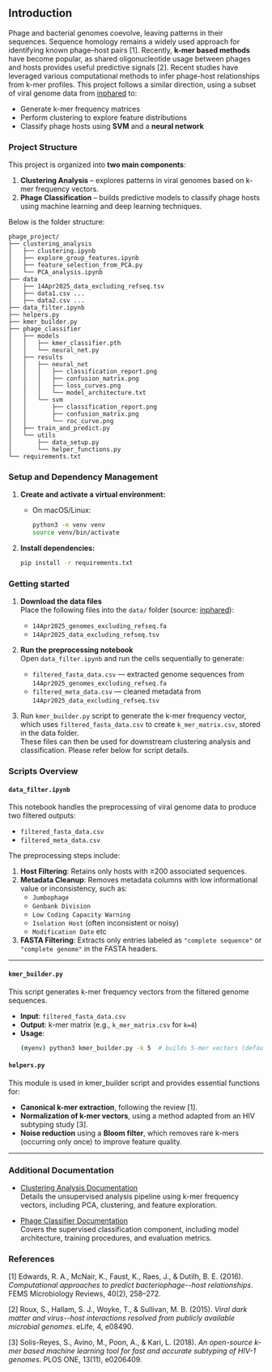 ## Introduction

Phage and bacterial genomes coevolve, leaving patterns in their sequences. Sequence homology remains a widely used approach for identifying known phage–host pairs [1]. Recently, **k-mer based methods** have become popular, as shared oligonucleotide usage between phages and hosts provides useful predictive signals [2].
Recent studies have leveraged various computational methods to infer phage-host relationships from k-mer profiles. This project follows a similar direction, using a subset of viral genome data from [inphared](https://url.au.m.mimecastprotect.com/s/uOKECxng4BI1KD5w5u8fviyNg8O?domain=github.com) to:

- Generate k-mer frequency matrices  
- Perform clustering to explore feature distributions  
- Classify phage hosts using **SVM** and a **neural network**

### Project Structure

This project is organized into **two main components**:

1. **Clustering Analysis** – explores patterns in viral genomes based on k-mer frequency vectors.
2. **Phage Classification** – builds predictive models to classify phage hosts using machine learning and deep learning techniques.

Below is the folder structure:

```
phage_project/
├── clustering_analysis
│   ├── clustering.ipynb
│   ├── explore_group_features.ipynb
│   ├── feature_selection_from_PCA.py
│   └── PCA_analysis.ipynb
├── data
│   ├── 14Apr2025_data_excluding_refseq.tsv
│   ├── data1.csv ...
│   ├── data2.csv ...
├── data_filter.ipynb
├── helpers.py
├── kmer_builder.py
├── phage_classifier
│   ├── models
│   │   ├── kmer_classifier.pth
│   │   └── neural_net.py
│   ├── results
│   │   ├── neural_net
│   │   │   ├── classification_report.png
│   │   │   ├── confusion_matrix.png
│   │   │   ├── loss_curves.png
│   │   │   └── model_architecture.txt
│   │   └── svm
│   │       ├── classification_report.png
│   │       ├── confusion_matrix.png
│   │       └── roc_curve.png
│   ├── train_and_predict.py
│   └── utils
│       ├── data_setup.py
│       └── helper_functions.py
└── requirements.txt
```

### Setup and Dependency Management

1. **Create and activate a virtual environment:**

   - On macOS/Linux:
     ```bash
     python3 -m venv venv
     source venv/bin/activate

     ```

2. **Install dependencies:**

   ```bash
   pip install -r requirements.txt


### Getting started


1. **Download the data files**  
   Place the following files into the `data/` folder (source: [inphared](https://url.au.m.mimecastprotect.com/s/uOKECxng4BI1KD5w5u8fviyNg8O?domain=github.com)):
   - `14Apr2025_genomes_excluding_refseq.fa`
   - `14Apr2025_data_excluding_refseq.tsv`

2. **Run the preprocessing notebook**  
   Open `data_filter.ipynb` and run the cells sequentially to generate:
   - `filtered_fasta_data.csv` — extracted genome sequences from `14Apr2025_genomes_excluding_refseq.fa`  
   - `filtered_meta_data.csv` — cleaned metadata from `14Apr2025_data_excluding_refseq.tsv`

3. Run `kmer_builder.py` script to generate the k-mer frequency vector, which uses `filtered_fasta_data.csv` to create `k_mer_matrix.csv`, stored in the data folder.  
   These files can then be used for downstream clustering analysis and classification. Please refer below for script details.

### Scripts Overview

#### `data_filter.ipynb`

This notebook handles the preprocessing of viral genome data to produce two filtered outputs:

- `filtered_fasta_data.csv` 
- `filtered_meta_data.csv`

The preprocessing steps include:

1. **Host Filtering**: Retains only hosts with ≥200 associated sequences.
2. **Metadata Cleanup**: Removes metadata columns with low informational value or inconsistency, such as:
   - `Jumbophage`
   - `Genbank Division`
   - `Low Coding Capacity Warning`
   - `Isolation Host` (often inconsistent or noisy)
   - `Modification Date` etc
3. **FASTA Filtering**: Extracts only entries labeled as `"complete sequence"` or `"complete genome"` in the FASTA headers.

---

#### `kmer_builder.py`

This script generates k-mer frequency vectors from the filtered genome sequences.

- **Input**: `filtered_fasta_data.csv`
- **Output**: k-mer matrix (e.g., `k_mer_matrix.csv` for `k=4`)
- **Usage**:  
  ```bash
  (myenv) python3 kmer_builder.py -k 5  # builds 5-mer vectors (default is k=4)
  ```


#### `helpers.py`

This module is used in kmer_builder script and provides essential functions for:

- **Canonical k-mer extraction**, following the review [1].
- **Normalization of k-mer vectors**, using a method adapted from an HIV subtyping study [3].
- **Noise reduction** using a **Bloom filter**, which removes rare k-mers (occurring only once) to improve feature quality.


---

### Additional Documentation

- [Clustering Analysis Documentation](https://github.com/samihaafaf/Phage_project/tree/main/clustering_analysis)  
  Details the unsupervised analysis pipeline using k-mer frequency vectors, including PCA, clustering, and feature exploration.

- [Phage Classifier Documentation](https://github.com/samihaafaf/Phage_project/tree/main/phage_classifier)  
  Covers the supervised classification component, including model architecture, training procedures, and evaluation metrics.
 

### References

[1] Edwards, R. A., McNair, K., Faust, K., Raes, J., & Dutilh, B. E. (2016). *Computational approaches to predict bacteriophage--host relationships*. FEMS Microbiology Reviews, 40(2), 258–272.

[2] Roux, S., Hallam, S. J., Woyke, T., & Sullivan, M. B. (2015). *Viral dark matter and virus--host interactions resolved from publicly available microbial genomes*. eLife, 4, e08490.

[3] Solis-Reyes, S., Avino, M., Poon, A., & Kari, L. (2018). *An open-source k-mer based machine learning tool for fast and accurate subtyping of HIV-1 genomes*. PLOS ONE, 13(11), e0206409.
